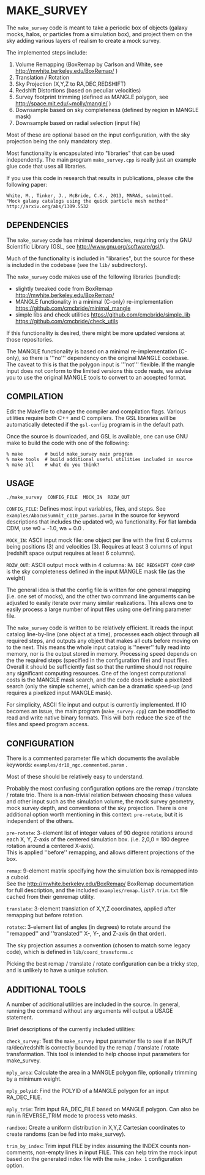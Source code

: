 MAKE_SURVEY
===========

The `make_survey` code is meant to take a periodic box of objects 
(galaxy mocks, halos, or particles from a simulation box), and project 
them on the sky adding various layers of realism to create a mock survey.

The implemented steps include: 

 1. Volume Remapping (BoxRemap by Carlson and White, see http://mwhite.berkeley.edu/BoxRemap/ )
 2. Translation / Rotation 
 3. Sky Projection (X,Y,Z to RA,DEC,REDSHIFT)
 4. Redshift Distortions (based on peculiar velocities) 
 5. Survey footprint trimming (defined as MANGLE polygon, see http://space.mit.edu/~molly/mangle/ )
 6. Downsample based on sky completeness (defined by region in MANGLE mask) 
 7. Downsample based on radial selection (input file) 

Most of these are optional based on the input configuration, with the sky 
projection being the only mandatory step.

Most functionality is encapsulated into "libraries" that can be used 
independently. The main program `make_survey.cpp` is really just an example 
glue code that uses all libraries.

If you use this code in research that results in publications, please cite the following paper: 

    White, M., Tinker, J., McBride, C.K., 2013, MNRAS, submitted.
    "Mock galaxy catalogs using the quick particle mesh method"
    http://arxiv.org/abs/1309.5532


DEPENDENCIES 
------------

The `make_survey` code has minimal dependencies, requiring only the GNU 
Scientific Library (GSL, see http://www.gnu.org/software/gsl/).

Much of the functionality is included in "libraries", but the source for these 
is included in the codebase (see the `lib/` subdirectory).

The `make_survey` code makes use of the following libraries (bundled):

 - slightly tweaked code from BoxRemap 
		http://mwhite.berkeley.edu/BoxRemap/
 - MANGLE functionality in a minimal (C-only) re-implementation
	  https://github.com/cmcbride/minimal_mangle
 - simple libs and check utilities
	  https://github.com/cmcbride/simple_lib
		https://github.com/cmcbride/check_utils
    

If this functionality is desired, there might be more updated versions at 
those repositories.

The MANGLE functionality is based on a minimal re-implementation (C-only), so 
there is '''no''' dependency on the original MANGLE codebase. The caveat to 
this is that the polygon input is '''not''' flexible.  If the mangle input does 
not conform to the limited versions this code reads, we advise you to use the 
original MANGLE tools to convert to an accepted format.


COMPILATION
-----------

Edit the Makefile to change the compiler and compilation flags. Various 
utilities require both C++ and C compilers. The GSL libraries will be 
automatically detected if the `gsl-config` program is in the default path.

Once the source is downloaded, and GSL is available, one can use GNU make to 
build the code with one of the following:

    % make        # build make_survey main program 
    % make tools  # build additional useful utilities included in source 
    % make all    # what do you think? 


USAGE
-----

    ./make_survey  CONFIG_FILE  MOCK_IN  RDZW_OUT

 `CONFIG_FILE`: Defines most input variables, files, and steps. See `examples/AbacusSummit_c110_params.param` in the source for keyword descriptions that includes the updated w0, wa functionality. For flat lambda CDM, use w0 = -1.0, wa = 0.0 .

 `MOCK_IN`: ASCII input mock file: one object per line with the first 6 columns being positions (3) and velocities (3).
    Requires at least 3 columns of input (redshift space output requires at least 6 columns).
		
 `RDZW_OUT`: ASCII output mock with in 4 columns: `RA DEC REDSHIFT COMP` 
    `COMP` is the sky completeness defined in the input MANGLE mask file (as the weight) 

The general idea is that the config file is written for one general mapping 
(i.e. one set of mocks), and the other two command line arguments can be 
adjusted to easily iterate over many similar realizations.  This allows one to 
easily process a large number of input files using one defining parameter file. 

The `make_survey` code is written to be relatively efficient. It reads the 
input catalog line-by-line (one object at a time), processes each object 
through all required steps, and outputs any object that makes all cuts before 
moving on to the next. This means the whole input catalog is ''never'' fully 
read into memory, nor is the output stored in memory.  Processing speed depends 
on the the required steps (specified in the configuration file) and input 
files. Overall it should be sufficiently fast so that the runtime should not 
require any significant computing resources. One of the longest computational 
costs is the MANGLE mask search, and the code does include a pixelized search 
(only the simple scheme), which can be a dramatic speed-up (and requires a 
pixelized input MANGLE mask). 

For simplicity, ASCII file input and output is currently implemented. If IO 
becomes an issue, the main program (`make_survey.cpp`) can be modified to read 
and write native binary formats. This will both reduce the size of the files 
and speed program access.


CONFIGURATION
-------------

There is a commented parameter file which documents the available keywords:
`examples/dr10_ngc.commented.param` .

Most of these should be relatively easy to understand.

Probably the most confusing configuration options are the remap / translate / 
rotate trio.  There is a non-trivial relation between choosing these values and 
other input such as the simulation volume, the mock survey geometry, mock 
survey depth, and conventions of the sky projection.  There is one additional 
option worth mentioning in this context: `pre-rotate`, but it is independent of 
the others. 

 `pre-rotate`:
    3-element list of integer values of 90 degree rotations around each X, Y, Z-axis of the centered simulation box. 
    (i.e. 2,0,0 = 180 degree rotation around a centered X-axis).  
    This is applied ''before'' remapping, and allows different projections of the box.

 `remap`:
    9-element matrix specifying how the simulation box is remapped into a cuboid.  
    See the http://mwhite.berkeley.edu/BoxRemap/ BoxRemap documentation for full description, 
    and the included `examples/remap.list7.trim.txt` file cached from their genremap utility.

 `translate`:
    3-element translation of X,Y,Z coordinates, applied after remapping but before rotation.

 `rotate`::
    3-element list of angles (in degrees) to rotate around the ''remapped'' and ''translated'' X-, Y-, and Z-axis (in that order).

The sky projection assumes a convention (chosen to match some legacy code), which is defined in 
	`lib/coord_transforms.c`

Picking the best remap / translate / rotate configuration can be a tricky step, and is unlikely to 
have a unique solution.


ADDITIONAL TOOLS
----------------

A number of additional utilities are included in the source. In general, 
running the command without any arguments will output a USAGE statement. 

Brief descriptions of the currently included utilities: 

 `check_survey`:
    Test the `make_survey` input parameter file to see if an INPUT ra/dec/redshift is correctly bounded by the remap / translate / rotate transformation.
    This tool is intended to help choose input parameters for make_survey. 

 `mply_area`:
    Calculate the area in a MANGLE polygon file, optionally trimming by a minimum weight.

 `mply_polyid`:
    Find the POLYID of a MANGLE polygon for an input RA_DEC_FILE.

 `mply_trim`:
    Trim input RA_DEC_FILE based on MANGLE polygon. Can also be run in REVERSE_TRIM mode to process veto masks. 

 `randbox`:
    Create a uniform distribution in X,Y,Z Cartesian coordinates to create randoms (can be fed into make_survey).

 `trim_by_index`:
    Trim input FILE by index assuming the INDEX counts non-comments, non-empty lines in input FILE.
    This can help trim the mock input based on the generated index file with the `make_index 1` configuration option. 

